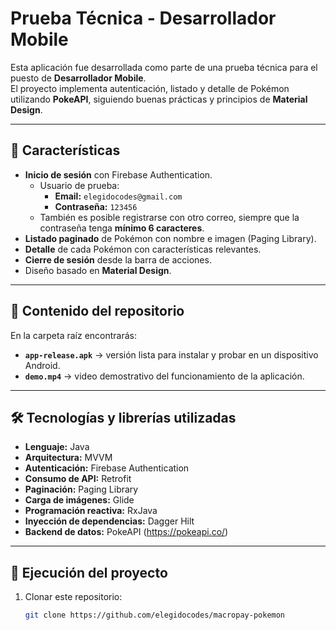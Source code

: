# Prueba Técnica - Desarrollador Mobile

Esta aplicación fue desarrollada como parte de una prueba técnica para el puesto de **Desarrollador Mobile**.  
El proyecto implementa autenticación, listado y detalle de Pokémon utilizando **PokeAPI**, siguiendo buenas prácticas y principios de **Material Design**.

---

## 📱 Características

- **Inicio de sesión** con Firebase Authentication.
    - Usuario de prueba:
        - **Email:** `elegidocodes@gmail.com`
        - **Contraseña:** `123456`
    - También es posible registrarse con otro correo, siempre que la contraseña tenga **mínimo 6 caracteres**.
- **Listado paginado** de Pokémon con nombre e imagen (Paging Library).
- **Detalle** de cada Pokémon con características relevantes.
- **Cierre de sesión** desde la barra de acciones.
- Diseño basado en **Material Design**.

---

## 📂 Contenido del repositorio

En la carpeta raíz encontrarás:

- **`app-release.apk`** → versión lista para instalar y probar en un dispositivo Android.
- **`demo.mp4`** → video demostrativo del funcionamiento de la aplicación.

---

## 🛠️ Tecnologías y librerías utilizadas

- **Lenguaje:** Java
- **Arquitectura:** MVVM
- **Autenticación:** Firebase Authentication
- **Consumo de API:** Retrofit
- **Paginación:** Paging Library
- **Carga de imágenes:** Glide
- **Programación reactiva:** RxJava
- **Inyección de dependencias:** Dagger Hilt
- **Backend de datos:** PokeAPI (https://pokeapi.co/)

---

## 🚀 Ejecución del proyecto

1. Clonar este repositorio:
   ```bash
   git clone https://github.com/elegidocodes/macropay-pokemon

